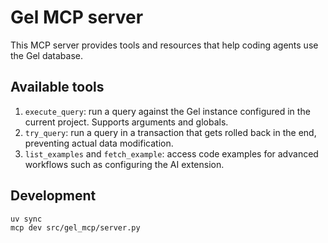 # Gel MCP server

This MCP server provides tools and resources that help coding agents use the Gel database.

## Available tools

1. `execute_query`: run a query against the Gel instance configured in the current project. Supports arguments and globals.
2. `try_query`: run a query in a transaction that gets rolled back in the end, preventing actual data modification.
3. `list_examples` and `fetch_example`: access code examples for advanced workflows such as configuring the AI extension.

## Development

```bash
uv sync
mcp dev src/gel_mcp/server.py
```

